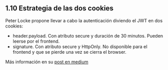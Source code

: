 ## 1.10 Estrategia de las dos cookies

Peter Locke propone llevar a cabo la autenticación diviendo el JWT en
dos cookies:

-   header.payload. Con atributo secure y duración de 30 minutos. Pueden
    leerse por el frontend.
-   signature. Con atributo secure y HttpOnly. No disponible para el
    frontend y que se pierde una vez se cierra el browser.

Más información en su [post en
medium](https://medium.com/lightrail/getting-token-authentication-right-in-a-stateless-single-page-application-57d0c6474e3)

